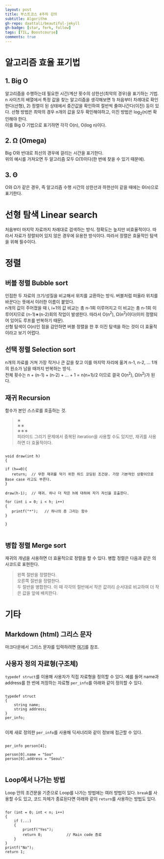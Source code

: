 ```yaml
---
layout: post
title: 부스트코스 4주차 강의
subtitle: Algorithm
gh-repo: daattali/beautiful-jekyll
gh-badge: [star, fork, follow]
tags: [TIL, Boostcourse]
comments: true
---
```


# 알고리즘 효율 표기법
## 1. Big O
알고리즘을 수행하는데 필요한 시간/계산 횟수의 상한선(최악의 경우)을 표기하는 기법.  
n 사이즈의 배열에서 특정 값을 찾는 알고리즘을 생각해보면 1) 처음부터 차례대로 확인한다(선형), 
2) 정렬이 된 상태에서 중간값을 확인하여 절반씩 줄여나간다(이진) 등이 있다.
선형 방법은 최악의 경우 n개의 값을 모두 확인해야하고, 이진 방법은 log<sub>2</sub>(n)번 확인해야 한다.  
이를 Big O 기법으로 표기하면 각각 O(n), O(log n)이다.
   
## 2. &#937; (Omega)
Big O와 반대로 최선의 경우에 걸리는 시간을 표기한다.  
위의 예시를 가져오면 두 알고리즘 모두 &#937;(1)이다(한 번에 찾을 수 있기 때문에).

## 3. &#920;
O와 &#937;가 같은 경우, 즉 알고리즘 수행 시간의 상한선과 하한선이 같을 때에는 &#920;(n)으로 표기한다.

# 선형 탐색 Linear search
처음부터 마지막 자료까지 차례대로 검색하는 방식. 정확도는 높지만 비효율적이다. 따라서 자료가 정렬되어 있지 않은 경우에 유용한 방식이다.
따라서 정렬은 효율적인 탐색을 위해 필수이다.

# 정렬
## 버블 정렬 Bubble sort
인접한 두 자료의 크기/성질을 비교해서 위치를 교환하는 방식. 버블처럼 떠올라 위치를 바꾼다는 뜻에서 이러한 이름이 붙었다.  
n개의 값이 주어졌을 때 i, i+1의 값 비교는 총 n-1회 이루어지고 이 비교는 총 n-1회 이루어지므로 (n-1)&#8727;(n-2)회의 작업이 발생한다. 따라서 O(n<sup>2</sup>), &#937;(n<sup>2</sup>)이다(이미 정렬되어 있어도 루프를 반복하기 때문).  
선형 탐색이 O(n)인 점을 감안하면 버블 정렬을 한 후 이진 탐색을 하는 것이 더 효율적이라고 보기 어렵다.

## 선택 정렬 Selection sort
n개의 자료를 거쳐 가장 작거나 큰 값을 찾고 이를 마지막 자리에 옮겨 n-1, n-2, ... 1개의 원소가 남을 때까지 반복하는 방식.  
전체 횟수는 n + (n-1) + (n-2) + ... + 1 = n(n+1)/2 이므로 결국 O(n<sup>2</sup>), &#937;(n<sup>2</sup>)가 된다.

## 재귀 Recursion
함수가 본인 스스로를 호출하는 것. 
>&#8727;  
>&#8727;&#8727;  
>&#8727;&#8727;&#8727;  
피라미드 그리기 문제에서 중복된 iteration을 사용할 수도 있지만, 재귀를 사용하면 더 효율적이다.
<pre>
<code>
void draw(int h)
{

if (h==0){
   return;  // 무한 재귀를 막기 위한 하드 코딩된 조건문. 가장 기본적인 상황이므로 Base case 라고도 부른다.
}

draw(h-1);  // 재귀. 하나 더 작은 h에 대하여 자기 자신을 호출한다.

for (int i = 0; i < h; i++)
{
   printf("*");   // 하나의 층 그리는 함수
}

}
</code>
</pre>

## 병합 정렬 Merge sort
재귀의 개념을 사용하면 더 효율적으로 정렬을 할 수 있다. 병합 정렬은 다음과 같은 의사코드로 표현한다.

>왼쪽 절반을 정렬한다.  
>오른쪽 절반을 정렬한다.  
>두 절반을 병합한다. 이 때 각각의 절반에서 작은 값끼리 순서대로 비교하여 더 작은 값을 앞에 배치한다.



# 기타
## Markdown (html) 그리스 문자
마크다운에서 그리스 문자를 입력하려면 [여기](https://www.htmlhelp.com/reference/html40/entities/symbols.html)를 참조.

## 사용자 정의 자료형(구조체)
<code>typedef struct</code>를 이용해 사용자가 직접 자료형을 정의할 수 있다. 예를 들어 name과 address를 한 번에 저장하는 자료형 <code>per_info</code>를 아래와 같이 정의할 수 있다.
<pre>
<code>
typedef struct
{
    string name;
    string address;
}
per_info;
</code>
</pre>
이제 새로 정의한 <code>per_info</code>를 사용해 딕셔너리와 같이 정보에 접근할 수 있다.
<pre>
<code>
per_info person[4];

person[0].name = "Soo"
person[0].address = "Seoul"
</code>
</pre>

## Loop에서 나가는 방법
Loop 안의 조건문을 기준으로 Loop를 나가는 방법에는 여러 방법이 있다.
<code>break</code>를 사용할 수도 있고, 코드 자체가 종료된다면 아래와 같이 <code>return</code>를 사용하는 방법도 있다.
<pre>
<code>
for (int = 0; int < n; i++)
{
    if (...)
    {
        printf("Yes");
        return 0;           // Main code 종료
    }
}
printf("No");
return 1;
</code>
</pre>

